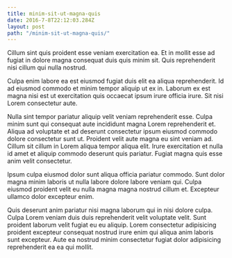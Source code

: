 ```yaml
---
title: minim-sit-ut-magna-quis
date: 2016-7-8T22:12:03.284Z
layout: post
path: "/minim-sit-ut-magna-quis/"
---
```


Cillum sint quis proident esse veniam exercitation ea. Et in mollit esse ad fugiat in dolore magna consequat duis quis minim sit. Quis reprehenderit nisi cillum qui nulla nostrud.

Culpa enim labore ea est eiusmod fugiat duis elit ea aliqua reprehenderit. Id ad eiusmod commodo et minim tempor aliquip ut ex in. Laborum ex est magna nisi est ut exercitation quis occaecat ipsum irure officia irure. Sit nisi Lorem consectetur aute.

Nulla sint tempor pariatur aliquip velit veniam reprehenderit esse. Culpa minim sunt qui consequat aute incididunt magna Lorem reprehenderit et. Aliqua ad voluptate et ad deserunt consectetur ipsum eiusmod commodo dolore consectetur sunt ut. Proident velit aute magna eu sint veniam ad. Cillum sit cillum in Lorem aliqua tempor aliqua elit. Irure exercitation et nulla id amet et aliquip commodo deserunt quis pariatur. Fugiat magna quis esse anim velit consectetur.

Ipsum culpa eiusmod dolor sunt aliqua officia pariatur commodo. Sunt dolor magna minim laboris ut nulla labore dolore labore veniam qui. Culpa eiusmod proident velit eu nulla magna magna nostrud cillum et. Excepteur ullamco dolor excepteur enim.

Quis deserunt anim pariatur nisi magna laborum qui in nisi dolore culpa. Culpa Lorem veniam duis duis reprehenderit velit voluptate velit. Sunt proident laborum velit fugiat eu eu aliquip. Lorem consectetur adipisicing proident excepteur consequat nostrud irure enim qui aliqua anim laboris sunt excepteur. Aute ea nostrud minim consectetur fugiat dolor adipisicing reprehenderit ea ea qui mollit.